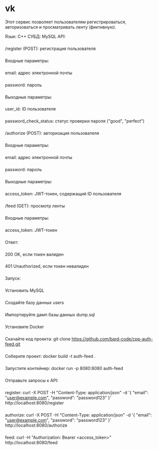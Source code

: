 # vk
Этот сервис позволяет пользователям регистрироваться, авторизоваться и просматривать ленту (фиктивную).

Язык: C++
СУБД: MySQL
API:
###
/register (POST): регистрация пользователя
###
Входные параметры:
###
email: адрес электронной почты
###
password: пароль
###
Выходные параметры:
###
user_id: ID пользователя
###
password_check_status: статус проверки пароля ("good", "perfect")
###
/authorize (POST): авторизация пользователя
###
Входные параметры:
###
email: адрес электронной почты
###
password: пароль
###
Выходные параметры:
###
access_token: JWT-токен, содержащий ID пользователя
###
/feed (GET): просмотр ленты
###
Входные параметры:
###
access_token: JWT-токен
###
Ответ:
###
200 OK, если токен валиден
###
401 Unauthorized, если токен невалиден
###
Запуск:
###
Установить MySQL
###
Создайте базу данных users
###
Импортируйте дамп базы данных dump.sql
###
Установите Docker
###
Скачайте код проекта: git clone https://github.com/bard-code/cpp-auth-feed.git
###
Соберите проект: docker build -t auth-feed .
###
Запустите контейнер: docker run -p 8080:8080 auth-feed
###
Отправьте запросы к API:
###
register: curl -X POST -H "Content-Type: application/json" -d '{ "email": "user@example.com", "password": "password123" }' http://localhost:8080/register
###
authorize: curl -X POST -H "Content-Type: application/json" -d '{ "email": "user@example.com", "password": "password123" }' http://localhost:8080/authorize
###
feed: curl -H "Authorization: Bearer <access_token>" http://localhost:8080/feed
###
